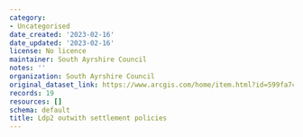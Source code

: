 ```yaml
---
category:
- Uncategorised
date_created: '2023-02-16'
date_updated: '2023-02-16'
license: No licence
maintainer: South Ayrshire Council
notes: ''
organization: South Ayrshire Council
original_dataset_link: https://www.arcgis.com/home/item.html?id=599fa7cf46a2470090273d4cba81de71
records: 19
resources: []
schema: default
title: Ldp2 outwith settlement policies
---
```

